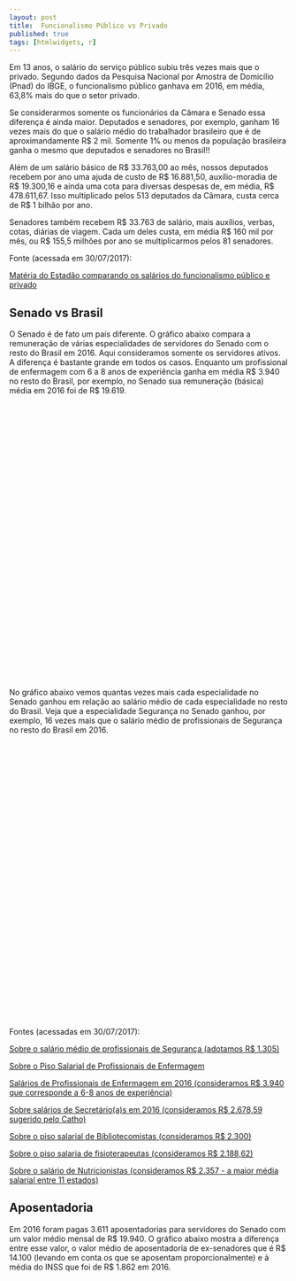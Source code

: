 ```yaml
---
layout: post
title:  Funcionalismo Público vs Privado
published: true
tags: [htmlwidgets, r]
---
```






Em 13 anos, o salário do serviço público subiu três vezes mais que o privado. Segundo dados da Pesquisa Nacional por Amostra de Domicílio (Pnad) do IBGE, o funcionalismo público ganhava em 2016, em média, 63,8% mais do que o setor privado.

Se considerarmos somente os funcionários da Câmara e Senado essa diferença é ainda maior. Deputados e senadores, por exemplo, ganham 16 vezes mais do que o salário médio do trabalhador brasileiro que é de aproximandamente R$ 2 mil. Somente 1% ou menos da população brasileira ganha o mesmo que deputados e senadores no Brasil!! 

Além de um salário básico de R$ 33.763,00 ao mês, nossos deputados recebem por ano uma ajuda de custo de R$ 16.881,50, auxílio-moradia de R$ 19.300,16 e ainda uma cota para diversas despesas de, em média, R$ 478.611,67. Isso multiplicado pelos 513 deputados da Câmara, custa cerca de R$ 1 bilhão por ano.

Senadores também recebem R$ 33.763 de salário, mais auxílios, verbas, cotas, diárias de viagem. Cada um deles custa, em média R$ 160 mil por mês, ou R$ 155,5 milhões por ano se multiplicarmos pelos 81 senadores. 

Fonte (acessada em 30/07/2017):

[Matéria do Estadão comparando os salários do funcionalismo público e privado](http://economia.estadao.com.br/noticias/geral,em-13-anos-salario-do-servico-publico-subiu-tres-vezes-mais-que-o-privado,10000079369)

## Senado vs Brasil

O Senado é de fato um país diferente. O gráfico abaixo compara a remuneração de várias especialidades de servidores do Senado com o resto do Brasil em 2016. Aqui consideramos somente os servidores ativos. A diferença é bastante grande em todos os casos. Enquanto um profissional de enfermagem com 6 a 8 anos de experiência ganha em média R$ 3.940 no resto do Brasil, por exemplo, no Senado sua remuneração (básica) média em 2016 foi de R$ 19.619. 



<!--html_preserve--><div id="htmlwidget-11a4f05fcc157228d8bd" style="width:100%;height:500px;" class="highchart html-widget"></div>
<script type="application/json" data-for="htmlwidget-11a4f05fcc157228d8bd">{"x":{"hc_opts":{"title":{"text":null},"yAxis":{"title":{"text":"R$"},"type":"linear"},"credits":{"enabled":false},"exporting":{"enabled":false},"plotOptions":{"series":{"turboThreshold":0,"showInLegend":true,"marker":{"enabled":true}},"treemap":{"layoutAlgorithm":"squarified"},"bubble":{"minSize":5,"maxSize":25},"scatter":{"marker":{"symbol":"circle"}}},"annotationsOptions":{"enabledButtons":false},"tooltip":{"delayForDisplay":10},"series":[{"name":"Senado","data":[{"Especialidade":"ASSISTÊNCIA SOCIAL","variable":"Senado","value":22754.73,"y":22754.73,"name":"ASSISTÊNCIA SOCIAL"},{"Especialidade":"BIBLIOTECONOMIA","variable":"Senado","value":23545.45,"y":23545.45,"name":"BIBLIOTECONOMIA"},{"Especialidade":"ENFERMAGEM","variable":"Senado","value":20100.22,"y":20100.22,"name":"ENFERMAGEM"},{"Especialidade":"FISIOTERAPIA","variable":"Senado","value":22754.73,"y":22754.73,"name":"FISIOTERAPIA"},{"Especialidade":"NUTRIÇÃO","variable":"Senado","value":22754.73,"y":22754.73,"name":"NUTRIÇÃO"},{"Especialidade":"SECRETÁRIO","variable":"Senado","value":19652.75,"y":19652.75,"name":"SECRETÁRIO"},{"Especialidade":"SEGURANÇA","variable":"Senado","value":17121.19,"y":17121.19,"name":"SEGURANÇA"}],"type":"column"},{"name":"Brasil","data":[{"Especialidade":"ASSISTÊNCIA SOCIAL","variable":"Brasil","value":2280,"y":2280,"name":"ASSISTÊNCIA SOCIAL"},{"Especialidade":"BIBLIOTECONOMIA","variable":"Brasil","value":2300,"y":2300,"name":"BIBLIOTECONOMIA"},{"Especialidade":"ENFERMAGEM","variable":"Brasil","value":3940,"y":3940,"name":"ENFERMAGEM"},{"Especialidade":"FISIOTERAPIA","variable":"Brasil","value":2188.62,"y":2188.62,"name":"FISIOTERAPIA"},{"Especialidade":"NUTRIÇÃO","variable":"Brasil","value":2357,"y":2357,"name":"NUTRIÇÃO"},{"Especialidade":"SECRETÁRIO","variable":"Brasil","value":2678.59,"y":2678.59,"name":"SECRETÁRIO"},{"Especialidade":"SEGURANÇA","variable":"Brasil","value":1305,"y":1305,"name":"SEGURANÇA"}],"type":"column"}],"xAxis":{"type":"category","title":{"text":"Especialidades"}}},"theme":{"chart":{"backgroundColor":"transparent"}},"conf_opts":{"global":{"Date":null,"VMLRadialGradientURL":"http =//code.highcharts.com/list(version)/gfx/vml-radial-gradient.png","canvasToolsURL":"http =//code.highcharts.com/list(version)/modules/canvas-tools.js","getTimezoneOffset":null,"timezoneOffset":0,"useUTC":true},"lang":{"contextButtonTitle":"Chart context menu","decimalPoint":".","downloadJPEG":"Download JPEG image","downloadPDF":"Download PDF document","downloadPNG":"Download PNG image","downloadSVG":"Download SVG vector image","drillUpText":"Back to {series.name}","invalidDate":null,"loading":"Loading...","months":["January","February","March","April","May","June","July","August","September","October","November","December"],"noData":"No data to display","numericSymbols":["k","M","G","T","P","E"],"printChart":"Print chart","resetZoom":"Reset zoom","resetZoomTitle":"Reset zoom level 1:1","shortMonths":["Jan","Feb","Mar","Apr","May","Jun","Jul","Aug","Sep","Oct","Nov","Dec"],"thousandsSep":" ","weekdays":["Sunday","Monday","Tuesday","Wednesday","Thursday","Friday","Saturday"]}},"type":"chart","fonts":[],"debug":false},"evals":[],"jsHooks":[]}</script><!--/html_preserve-->

No gráfico abaixo vemos quantas vezes mais cada especialidade no Senado ganhou em relação ao salário médio de cada especialidade no resto do Brasil. Veja que a especialidade Segurança no Senado ganhou, por exemplo, 16 vezes mais que o salário médio de profissionais de Segurança no resto do Brasil em 2016.


<!--html_preserve--><div id="htmlwidget-6420e945aaaba3bda5fe" style="width:100%;height:500px;" class="highchart html-widget"></div>
<script type="application/json" data-for="htmlwidget-6420e945aaaba3bda5fe">{"x":{"hc_opts":{"title":{"text":null},"yAxis":{"title":{"text":null}},"credits":{"enabled":false},"exporting":{"enabled":false},"plotOptions":{"series":{"turboThreshold":0},"treemap":{"layoutAlgorithm":"squarified"},"bubble":{"minSize":5,"maxSize":25}},"annotationsOptions":{"enabledButtons":false},"tooltip":{"delayForDisplay":10},"chart":{"type":"column"},"xAxis":{"categories":["ENFERMAGEM","SEGURANÇA","SECRETÁRIO","BIBLIOTECONOMIA","NUTRIÇÃO","ASSISTÊNCIA SOCIAL","FISIOTERAPIA"]},"series":[{"data":[5,13,7,10,9,9,10],"name":"Especialidade"}]},"theme":{"chart":{"backgroundColor":"transparent"}},"conf_opts":{"global":{"Date":null,"VMLRadialGradientURL":"http =//code.highcharts.com/list(version)/gfx/vml-radial-gradient.png","canvasToolsURL":"http =//code.highcharts.com/list(version)/modules/canvas-tools.js","getTimezoneOffset":null,"timezoneOffset":0,"useUTC":true},"lang":{"contextButtonTitle":"Chart context menu","decimalPoint":".","downloadJPEG":"Download JPEG image","downloadPDF":"Download PDF document","downloadPNG":"Download PNG image","downloadSVG":"Download SVG vector image","drillUpText":"Back to {series.name}","invalidDate":null,"loading":"Loading...","months":["January","February","March","April","May","June","July","August","September","October","November","December"],"noData":"No data to display","numericSymbols":["k","M","G","T","P","E"],"printChart":"Print chart","resetZoom":"Reset zoom","resetZoomTitle":"Reset zoom level 1:1","shortMonths":["Jan","Feb","Mar","Apr","May","Jun","Jul","Aug","Sep","Oct","Nov","Dec"],"thousandsSep":" ","weekdays":["Sunday","Monday","Tuesday","Wednesday","Thursday","Friday","Saturday"]}},"type":"chart","fonts":[],"debug":false},"evals":[],"jsHooks":[]}</script><!--/html_preserve-->

Fontes (acessadas em 30/07/2017):

[Sobre o salário médio de profissionais de Segurança (adotamos R$ 1.305)](http://www.guiadacarreira.com.br/salarios/quanto-ganha-um-seguranca/)

[Sobre o Piso Salarial de Profissionais de Enfermagem ](http://seesp.com.br/pisos/)

[Salários de Profissionais de Enfermagem em 2016 (consideramos R$ 3.940 que corresponde a 6-8 anos de experiência)](http://www.guiadacarreira.com.br/salarios/piso-salarial-enfermeiro/ )

[Sobre salários de Secretário(a)s em 2016 (consideramos R$ 2.678,59 sugerido pelo Catho)](http://www.guiadacarreira.com.br/salarios/quanto-ganha-uma-secretaria/)

[Sobre o piso salarial de Bibliotecomistas (consideramos R$ 2.300)](http://guiadoestudante.abril.com.br/blog/pordentrodasprofissoes/o-que-faz-um-bibliotecario-e-qual-a-diferenca-entre-biblioteconomia-e-arquivologia/)

[Sobre o piso salaria de fisioterapeutas (consideramos R$ 2.188,62)](http://www.pisosalarial.com.br/salarios/piso-salarial-fisioterapeuta/)

[Sobre o salário de Nutricionistas (consideramos R$ 2.357 - a maior média salarial entre 11 estados)]( https://nutrisoft.com.br/conheca-o-piso-salarial-do-nutricionista-e-como-ele-e-definido/)

## Aposentadoria

Em 2016 foram pagas 3.611 aposentadorias para servidores do Senado com um valor médio mensal de R$ 19.940. O gráfico abaixo mostra a diferença entre esse valor, o valor médio de aposentadoria de ex-senadores que é R$ 14.100 (levando em conta os que se aposentam proporcionalmente) e à média do INSS que foi de R$ 1.862 em 2016. 

<!--html_preserve--><div id="htmlwidget-93e114ebf526bef42a1a" style="width:100%;height:500px;" class="highchart html-widget"></div>
<script type="application/json" data-for="htmlwidget-93e114ebf526bef42a1a">{"x":{"hc_opts":{"title":{"text":null},"yAxis":{"title":{"text":null}},"credits":{"enabled":false},"exporting":{"enabled":false},"plotOptions":{"series":{"turboThreshold":0},"treemap":{"layoutAlgorithm":"squarified"},"bubble":{"minSize":5,"maxSize":25}},"annotationsOptions":{"enabledButtons":false},"tooltip":{"delayForDisplay":10},"chart":{"type":"column"},"xAxis":{"categories":["Ex-Servidores","Ex-Senadores","INSS"]},"series":[{"data":[19903.35,14100,1862],"name":"Remunerações"}]},"theme":{"chart":{"backgroundColor":"transparent"}},"conf_opts":{"global":{"Date":null,"VMLRadialGradientURL":"http =//code.highcharts.com/list(version)/gfx/vml-radial-gradient.png","canvasToolsURL":"http =//code.highcharts.com/list(version)/modules/canvas-tools.js","getTimezoneOffset":null,"timezoneOffset":0,"useUTC":true},"lang":{"contextButtonTitle":"Chart context menu","decimalPoint":".","downloadJPEG":"Download JPEG image","downloadPDF":"Download PDF document","downloadPNG":"Download PNG image","downloadSVG":"Download SVG vector image","drillUpText":"Back to {series.name}","invalidDate":null,"loading":"Loading...","months":["January","February","March","April","May","June","July","August","September","October","November","December"],"noData":"No data to display","numericSymbols":["k","M","G","T","P","E"],"printChart":"Print chart","resetZoom":"Reset zoom","resetZoomTitle":"Reset zoom level 1:1","shortMonths":["Jan","Feb","Mar","Apr","May","Jun","Jul","Aug","Sep","Oct","Nov","Dec"],"thousandsSep":" ","weekdays":["Sunday","Monday","Tuesday","Wednesday","Thursday","Friday","Saturday"]}},"type":"chart","fonts":[],"debug":false},"evals":[],"jsHooks":[]}</script><!--/html_preserve-->

